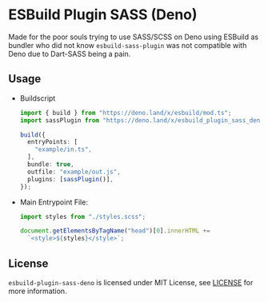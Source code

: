 # ESBuild Plugin SASS (Deno)

Made for the poor souls trying to use SASS/SCSS on Deno using ESBuild as bundler
who did not know `esbuild-sass-plugin` was not compatible with Deno due to
Dart-SASS being a pain.

## Usage

- Buildscript
  ```ts
  import { build } from "https://deno.land/x/esbuild/mod.ts";
  import sassPlugin from "https://deno.land/x/esbuild_plugin_sass_deno/mod.ts";

  build({
    entryPoints: [
      "example/in.ts",
    ],
    bundle: true,
    outfile: "example/out.js",
    plugins: [sassPlugin()],
  });
  ```
- Main Entrypoint File:
  ```ts
  import styles from "./styles.scss";

  document.getElementsByTagName("head")[0].innerHTML +=
    `<style>${styles}</style>`;
  ```

## License

`esbuild-plugin-sass-deno` is licensed under MIT License, see
[LICENSE](./LICENSE) for more information.
